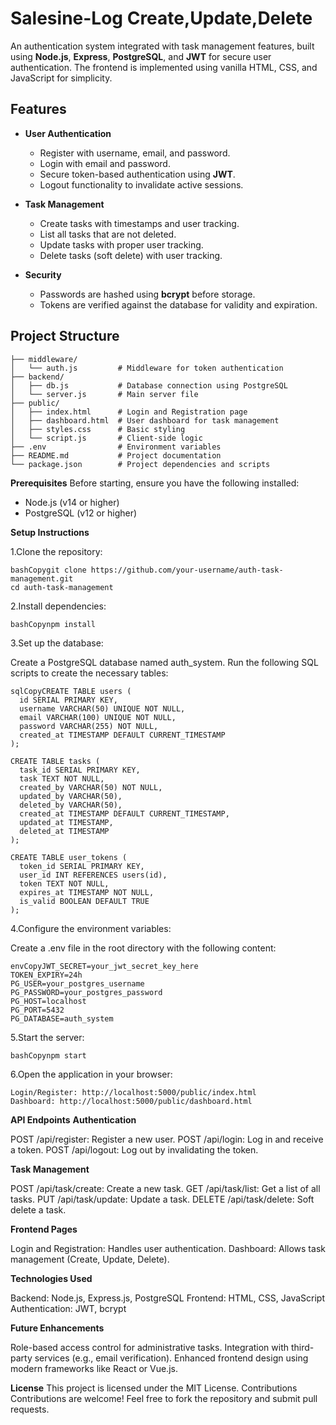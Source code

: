 # Salesine-Log Create,Update,Delete 
 
An authentication system integrated with task management features, built using **Node.js**, **Express**, **PostgreSQL**, and **JWT** for secure user authentication. The frontend is implemented using vanilla HTML, CSS, and JavaScript for simplicity.

## Features

- **User Authentication**
  - Register with username, email, and password.
  - Login with email and password.
  - Secure token-based authentication using **JWT**.
  - Logout functionality to invalidate active sessions.

- **Task Management**
  - Create tasks with timestamps and user tracking.
  - List all tasks that are not deleted.
  - Update tasks with proper user tracking.
  - Delete tasks (soft delete) with user tracking.

- **Security**
  - Passwords are hashed using **bcrypt** before storage.
  - Tokens are verified against the database for validity and expiration.

## Project Structure

```plaintext
├── middleware/
│   └── auth.js         # Middleware for token authentication
├── backend/
│   ├── db.js           # Database connection using PostgreSQL
│   └── server.js       # Main server file
├── public/
│   ├── index.html      # Login and Registration page
│   ├── dashboard.html  # User dashboard for task management
│   ├── styles.css      # Basic styling
│   └── script.js       # Client-side logic
├── .env                # Environment variables
├── README.md           # Project documentation
└── package.json        # Project dependencies and scripts
```

**Prerequisites**
Before starting, ensure you have the following installed:

 - Node.js (v14 or higher)
 - PostgreSQL (v12 or higher)

**Setup Instructions**

1.Clone the repository:
```
bashCopygit clone https://github.com/your-username/auth-task-management.git
cd auth-task-management
```

2.Install dependencies:
```
bashCopynpm install
```

3.Set up the database:

Create a PostgreSQL database named auth_system.
Run the following SQL scripts to create the necessary tables:
```
sqlCopyCREATE TABLE users (
  id SERIAL PRIMARY KEY,
  username VARCHAR(50) UNIQUE NOT NULL,
  email VARCHAR(100) UNIQUE NOT NULL,
  password VARCHAR(255) NOT NULL,
  created_at TIMESTAMP DEFAULT CURRENT_TIMESTAMP
);

CREATE TABLE tasks (
  task_id SERIAL PRIMARY KEY,
  task TEXT NOT NULL,
  created_by VARCHAR(50) NOT NULL,
  updated_by VARCHAR(50),
  deleted_by VARCHAR(50),
  created_at TIMESTAMP DEFAULT CURRENT_TIMESTAMP,
  updated_at TIMESTAMP,
  deleted_at TIMESTAMP
);

CREATE TABLE user_tokens (
  token_id SERIAL PRIMARY KEY,
  user_id INT REFERENCES users(id),
  token TEXT NOT NULL,
  expires_at TIMESTAMP NOT NULL,
  is_valid BOOLEAN DEFAULT TRUE
);
```


4.Configure the environment variables:

Create a .env file in the root directory with the following content:
```
envCopyJWT_SECRET=your_jwt_secret_key_here
TOKEN_EXPIRY=24h
PG_USER=your_postgres_username
PG_PASSWORD=your_postgres_password
PG_HOST=localhost
PG_PORT=5432
PG_DATABASE=auth_system
```


5.Start the server:
```
bashCopynpm start
```

6.Open the application in your browser:
```
Login/Register: http://localhost:5000/public/index.html
Dashboard: http://localhost:5000/public/dashboard.html
```


**API Endpoints**
**Authentication**

POST /api/register: Register a new user.
POST /api/login: Log in and receive a token.
POST /api/logout: Log out by invalidating the token.

**Task Management**

POST /api/task/create: Create a new task.
GET /api/task/list: Get a list of all tasks.
PUT /api/task/update: Update a task.
DELETE /api/task/delete: Soft delete a task.


**Frontend Pages**

Login and Registration: Handles user authentication.
Dashboard: Allows task management (Create, Update, Delete).

**Technologies Used**

Backend: Node.js, Express.js, PostgreSQL
Frontend: HTML, CSS, JavaScript
Authentication: JWT, bcrypt

**Future Enhancements**

Role-based access control for administrative tasks.
Integration with third-party services (e.g., email verification).
Enhanced frontend design using modern frameworks like React or Vue.js.

**License**
This project is licensed under the MIT License.
Contributions
Contributions are welcome! Feel free to fork the repository and submit pull requests.
